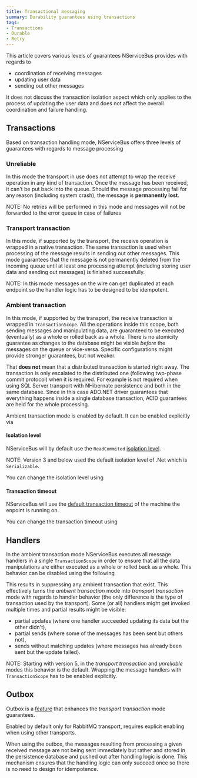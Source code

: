 ```yaml
---
title: Transactional messaging
summary: Durability guarantees using transactions
tags:
- Transactions
- Durable
- Retry
---
```


This article covers various levels of guarantees NServiceBus provides with regards to

* coordination of receiving messages
* updating user data 
* sending out other messages

It does not discuss the transaction isolation aspect which only applies to the process of updating the user data and does not affect the overall coordination and failure handling.


## Transactions

Based on transaction handling mode, NServiceBus offers three levels of guarantees with regards to message processing


### Unreliable

In this mode the transport in use does not attempt to wrap the receive operation in any kind of transaction. Once the message has been received, it can't be put back into the queue. Should the message processing fail for any reason (including system crash), the message is **permanently lost**. 

NOTE: No retries will be performed in this mode and messages will not be forwarded to the error queue in case of failures

<!-- import TransactionsDisable -->


### Transport transaction

In this mode, if supported by the transport, the receive operation is wrapped in a native transaction. The same transaction is used when processing of the message results in sending out other messages. This mode guarantees that the message is not permanently deleted from the incoming queue until at least one processing attempt (including storing user data and sending out messages) is finished successfully.

NOTE: In this mode messages on the wire can get duplicated at each endpoint so the handler logic has to be designed to be idempotent.

<!-- import TransactionsDisableDistributedTransactions -->


### Ambient transaction

In this mode, if supported by the transport, the receive transaction is wrapped in `TransactionScope`. All the operations inside this scope, both sending messages and manipulating data, are guaranteed to be executed (eventually) as a whole or rolled back as a whole. There is no atomicity guarantee as changes to the database might be visible *before* the messages on the queue or vice-versa. Specific configurations might provide stronger guarantees, but not weaker.

That **does not** mean that a distributed transaction is started right away. The transaction is only escalated to the distributed one (following two-phase commit protocol) when it is required. For example is not required when using SQL Server transport with NHibernate persistence and both in the same database. Since in this case ADO.NET driver guarantees that everything happens inside a single database transaction, ACID guarantees are held for the whole processing.

Ambient transaction mode is enabled by default. It can be enabled explicitly via

<!-- import TransactionsEnable -->

#### Isolation level

NServiceBus will by default use the `ReadCommited` [isolation level](https://msdn.microsoft.com/en-us/library/system.transactions.isolationlevel). 

NOTE: Version 3 and below used the default isolation level of .Net which is `Serializable`.

You can change the isolation level using

<!-- import CustomTransactionIsolationLevel -->

#### Transaction timeout

NServiceBus will use the [default transaction timeout](https://msdn.microsoft.com/en-us/library/system.transactions.transactionmanager.defaulttimeout) of the machine the enpoint is running on.

You can change the transaction timeout using

<!-- import CustomTransactionTimeout -->

## Handlers

In the ambient transaction mode NServiceBus executes all message handlers in a single `TransactionScope` in order to ensure that all the data manipulations are either executed as a whole or rolled back as a whole. This behavior can be disabled using the following

<!-- import TransactionsDoNotWrapHandlersExecutionInATransactionScope --> 

This results in suppressing any ambient transaction that exist. This effectively turns the *ambient transaction* mode into *transport transaction* mode with regards to handler behavior (the only difference is the type of transaction used by the transport). Some (or all) handlers might get invoked multiple times and partial results might be visible: 

 * partial updates (where one handler succeeded updating its data but the other didn't), 
 * partial sends (where some of the messages has been sent but others not),
 * sends without matching updates (where messages has already been sent but the update failed).


NOTE: Starting with version 5, in the *transport transaction* and *unreliable* modes this behavior is the default. Wrapping the message handlers with `TransactionScope` has to be enabled explicitly.

<!-- import TransactionsWrapHandlersExecutionInATransactionScope -->

## Outbox

Outbox is a [feature](/nservicebus/outbox)  that enhances the *transport transaction* mode guarantees. 

<!-- import TransactionsOutbox -->

Enabled by default only for RabbitMQ transport, requires explicit enabling when using other transports.

When using the outbox, the messages resulting from processing a given received message are not being sent immediately but rather and stored in the persistence database and pushed out after handling logic is done. This mechanism ensures that the handling logic can only succeed once so there is no need to design for idempotence.
